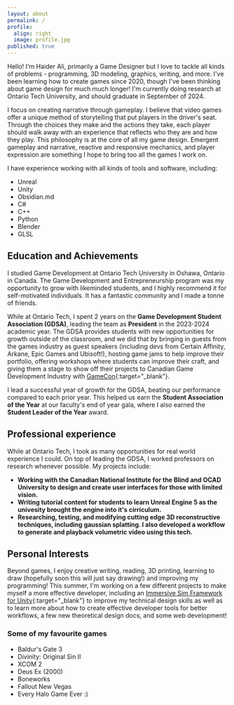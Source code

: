```yaml
---
layout: about
permalink: /
profile:
  align: right
  image: profile.jpg
published: true
---
```


Hello! I'm Haider Ali, primarily a Game Designer but I love to tackle all kinds of problems - programming, 3D modeling, graphics, writing, and more. I've been learning how to create games since 2020, though I've been thinking about game design for much much longer! I'm currently doing research at Ontario Tech University, and should graduate in September of 2024.

I focus on creating narrative through gameplay. I believe that video games offer a unique method of storytelling that put players in the driver's seat. Through the choices they make and the actions they take, each player should walk away with an experience that reflects who they are and how they play. This philosophy is at the core of all my game design. Emergent gameplay and narrative, reactive and responsive mechanics, and player expression are something I hope to bring too all the games I work on.

I have experience working with all kinds of tools and software, including:
- Unreal
- Unity
- Obsidian.md
- C#
- C++
- Python
- Blender
- GLSL

## Education and Achievements ##

I studied Game Development at Ontario Tech University in Oshawa, Ontario in Canada. The Game Development and Entrepreneurship program was my opportunity to grow with likeminded students, and I highly recommend it for self-motivated individuals. It has a fantastic community and I made a tonne of friends.

While at Ontario Tech, I spent 2 years on the **Game Development Student Association (GDSA)**, leading the team as **President** in the 2023-2024 academic year. The GDSA provides students with new opportunities for growth outside of the classroom, and we did that by bringing in guests from the games industry as guest speakers (including devs from Certain Affinity, Arkane, Epic Games and Ubisoft!), hosting game jams to help improve their portfolio, offering workshops where students can improve their craft, and giving them a stage to show off their projects to Canadian Game Development Industry with [GameCon](https://www.gamecon.ca/){:target="_blank"}.

I lead a successful year of growth for the GDSA, beating our performance compared to each prior year. This helped us earn the **Student Association of the Year** at our faculty's end of year gala, where I also earned the **Student Leader of the Year** award.

## Professional experience ##

While at Ontario Tech, I took as many opportunities for real world experience I could. On top of leading the GDSA, I worked professors on research whenever possible. My projects include:
- **Working with the Canadian National Institute for the Blind and OCAD University to design and create user interfaces for those with limited vision.**
- **Writing tutorial content for students to learn Unreal Engine 5 as the univesity brought the engine into it's cirriculum.**
- **Researching, testing, and modifying cutting edge 3D reconstructive techniques, including gaussian splatting. I also developed a workflow to generate and playback volumetric video using this tech.**

## Personal Interests ##

Beyond games, I enjoy creative writing, reading, 3D printing, learning to draw (hopefully soon this will just say drawing!) and improving my programming! This summer, I'm working on a few different projects to make myself a more effective developer, including an [Immersive Sim Framework for Unity](){:target="_blank"} to improve my technical design skills as well as to learn more about how to create effective developer tools for better workflows, a few new theoretical design docs, and some web development!

### Some of my favourite games ###
- Baldur's Gate 3 
- Divinity: Original Sin II
- XCOM 2
- Deus Ex (2000)
- Boneworks
- Fallout New Vegas
- Every Halo Game Ever :)